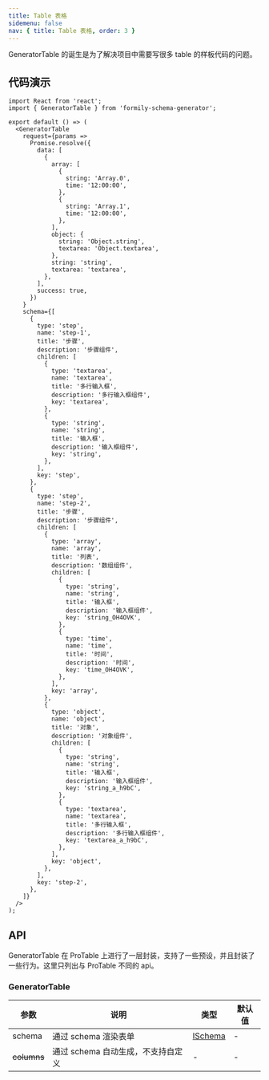 ```yaml
---
title: Table 表格
sidemenu: false
nav: { title: Table 表格, order: 3 }
---
```


GeneratorTable 的诞生是为了解决项目中需要写很多 table 的样板代码的问题。

## 代码演示

```tsx
import React from 'react';
import { GeneratorTable } from 'formily-schema-generator';

export default () => (
  <GeneratorTable
    request={params =>
      Promise.resolve({
        data: [
          {
            array: [
              {
                string: 'Array.0',
                time: '12:00:00',
              },
              {
                string: 'Array.1',
                time: '12:00:00',
              },
            ],
            object: {
              string: 'Object.string',
              textarea: 'Object.textarea',
            },
            string: 'string',
            textarea: 'textarea',
          },
        ],
        success: true,
      })
    }
    schema={[
      {
        type: 'step',
        name: 'step-1',
        title: '步骤',
        description: '步骤组件',
        children: [
          {
            type: 'textarea',
            name: 'textarea',
            title: '多行输入框',
            description: '多行输入框组件',
            key: 'textarea',
          },
          {
            type: 'string',
            name: 'string',
            title: '输入框',
            description: '输入框组件',
            key: 'string',
          },
        ],
        key: 'step',
      },
      {
        type: 'step',
        name: 'step-2',
        title: '步骤',
        description: '步骤组件',
        children: [
          {
            type: 'array',
            name: 'array',
            title: '列表',
            description: '数组组件',
            children: [
              {
                type: 'string',
                name: 'string',
                title: '输入框',
                description: '输入框组件',
                key: 'string_OH4OVK',
              },
              {
                type: 'time',
                name: 'time',
                title: '时间',
                description: '时间',
                key: 'time_OH4OVK',
              },
            ],
            key: 'array',
          },
          {
            type: 'object',
            name: 'object',
            title: '对象',
            description: '对象组件',
            children: [
              {
                type: 'string',
                name: 'string',
                title: '输入框',
                description: '输入框组件',
                key: 'string_a_h9bC',
              },
              {
                type: 'textarea',
                name: 'textarea',
                title: '多行输入框',
                description: '多行输入框组件',
                key: 'textarea_a_h9bC',
              },
            ],
            key: 'object',
          },
        ],
        key: 'step-2',
      },
    ]}
  />
);
```

## API

GeneratorTable 在 ProTable 上进行了一层封装，支持了一些预设，并且封装了一些行为。这里只列出与 ProTable 不同的 api。

### GeneratorTable

| 参数        | 说明                               | 类型                                 | 默认值 |
| ----------- | ---------------------------------- | ------------------------------------ | ------ |
| schema      | 通过 schema 渲染表单               | <a href="/#ischema-属性">ISchema</a> | -      |
| ~~columns~~ | 通过 schema 自动生成，不支持自定义 | -                                    | -      |
